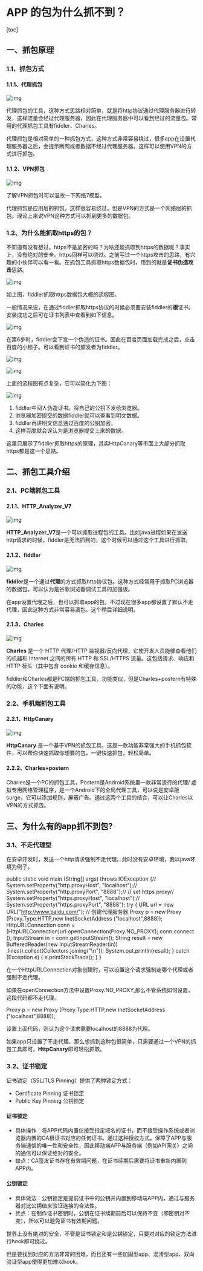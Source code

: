 # APP 的包为什么抓不到？

[toc]

## 一、抓包原理

### 1.1、抓包方式

#### 1.1.1、代理抓包

![img](https://cdn.nlark.com/yuque/0/2022/png/12488211/1659581546523-a635d7ee-20c5-4f17-b005-812d1fce7dc0.png)

代理抓包的工具，这种方式思路相对简单，就是将http协议通过代理服务器进行转发，这样流量会经过代理服务器，因此在代理服务器中可以看到经过的流量包。常用的代理抓包工具有fiddler、Charles。

代理抓包是相对简单的一种抓包方式，这种方式非常容易绕过，很多app在设置代理服务器之后，会提示断网或者数据不经过代理服务器。这样可以使用VPN的方式进行抓包。

#### 1.1.2、VPN抓包

![img](https://cdn.nlark.com/yuque/0/2022/png/12488211/1659581546613-b6993893-7078-42f5-9a33-b4d662b60f32.png)

了解VPN抓包时可以温故一下网络7模型。

代理抓包是应用层的抓包，这样很容易绕过。但是VPN的方式是一个网络层的抓包。理论上来说VPN这种方式可以抓到更多的数据包。

### 1.2、为什么能抓取https的包？

不知道有没有想过，https不是加密的吗？为啥还能抓取到https的数据呢？事实上，没有绝对的安全。https同样可以绕过。之前写过一个https攻击的思路，有兴趣的小伙伴可以看一看。在抓包工具抓取https数据包时，用到的就是**证书伪造攻击**思路。

![img](https://cdn.nlark.com/yuque/0/2022/png/12488211/1659581546543-3889c4a4-ca7e-41f9-abe2-50c2a3e58101.png)

如上图，fiddler抓取https数据包大概的流程图。

一般情况来说，在通过fiddler抓取https协议的时候必须要安装fiddler的**根**证书。安装成功之后可在证书列表中查看到如下信息。

![img](https://cdn.nlark.com/yuque/0/2022/png/12488211/1659581546572-68ac7661-9892-4bbb-9d5b-22fc777fe05d.png)

在第6步时，fiddler会下发一个伪造的证书。因此在百度页面加载完成之后，点击百度的小锁子。可以看到证书的颁发者为fiddler。

![img](https://cdn.nlark.com/yuque/0/2022/png/12488211/1659581546942-9348ca44-d2d5-4700-b861-0893607fbb34.png)

![img](https://cdn.nlark.com/yuque/0/2022/png/12488211/1659581547310-6a2550df-2a9a-428c-ac30-17e66d73df77.png)

上面的流程图有点复杂，它可以简化为下图：

![img](https://cdn.nlark.com/yuque/0/2022/png/12488211/1659581547299-547ddaf5-3207-4f13-8eef-b0539ab7990d.png)

1. fiddler中间人伪造证书。将自己的公钥下发给浏览器。
2. 浏览器加密提交的数据fiddler就可以查看到明文数据。
3. fiddler再讲明文信息通过百度的公钥加密。
4. 这样百度就会误认为是浏览器提交上来的数据。

这里只展示了fiddler抓取https的原理，其实HttpCanary等市面上大部分抓取https都是这一个思路。

## 二、抓包工具介绍

### 2.1、PC端抓包工具

#### 2.1.1、HTTP_Analyzer_V7

![img](https://cdn.nlark.com/yuque/0/2022/png/12488211/1659581547451-0a84736c-1be1-4969-9709-e4cd9d1860f6.png)

**HTTP_Analyzer_V7**是一个可以抓取进程包的工具。比如java进程如果在发送http请求的时候，fiddler是无法抓到的，这个时候可以通过这个工具进行抓取。

#### 2.1.2、fiddler

![img](https://cdn.nlark.com/yuque/0/2022/png/12488211/1659581548030-89de92d9-9445-4df9-b768-25a208b686ac.png)

**fiddler**是一个通过**代理**的方式抓取http协议包。这种方式经常用于抓取PC浏览器的数据包。可以认为是谷歌浏览器调试工具的加强版。

在app设置代理之后，也可以抓取app的包，不过现在很多app都设置了默认不走代理，因此这种方式非常容易漏包。这个稍后详细说明。

#### 2.1.3、Charles

![img](https://cdn.nlark.com/yuque/0/2022/png/12488211/1659581547627-a33372da-03d6-483d-9881-cb01c24227d6.png)

**Charles** 是一个 HTTP 代理/HTTP 监视器/反向代理，它使开发人员能够查看他们的机器和 Internet 之间的所有 HTTP 和 SSL/HTTPS 流量。这包括请求、响应和 HTTP 标头（其中包含 cookie 和缓存信息）。

fiddler和Charles都是PC端的抓包工具，功能类似，但是Charles+postern有特殊的功能，这个下面有说明。

### 2.2、手机端抓包工具

#### 2.2.1、HttpCanary

![img](https://cdn.nlark.com/yuque/0/2022/png/12488211/1659581547900-ec4202f4-31d9-46fe-90ab-858076053094.png)

**HttpCanary** 是一个基于VPN的抓包工具，这是一款功能非常强大的手机抓包软件，可以帮你快速抓取你想要的包，一键快速抓包，轻松简单。

#### 2.2.2、Charles+postern

Charles是一个PC的抓包工具，Postern是Android系统里一款非常流行的代理/ 虚拟专用网络管理程序，是一个Android下的全局代理工具，可以说是安卓版surge，它可以添加规则，屏蔽广告。通过这两个工具的结合，可以让Charles以VPN的方式抓包。

## 三、为什么有的app抓不到包?

### 3.1、不走代理型

在安卓开发时，发送一个http请求强制不走代理。此时没有安卓环境，我以java环境为例子。

 public static void main (String[] args) throws IOException    {//      System.setProperty("http.proxyHost", "localhost");//      System.setProperty("http.proxyPort", "8888");//      // set https proxy//      System.setProperty("https.proxyHost", "localhost");//      System.setProperty("https.proxyPort", "8888");        try {            URL url = new URL("http://www.baidu.com/");            // 创建代理服务器            Proxy p = new Proxy (Proxy.Type.HTTP,new InetSocketAddress ("localhost",8888));            HttpURLConnection conn = (HttpURLConnection)url.openConnection(Proxy.NO_PROXY);            conn.connect ();            InputStream in = conn.getInputStream();            String result = new BufferedReader(new InputStreamReader(in))                    .lines().collect(Collectors.joining("\n"));            System.out.println(result);        } catch (Exception e) {            e.printStackTrace();        }    }

在一个HttpURLConnection对象创建时，可以设置这个请求强制走哪个代理或者强制不走代理。

如果在openConnection方法中设置Proxy.NO_PROXY,那么不管系统如何设置，这段代码都不走代理。

Proxy p = new Proxy (Proxy.Type.HTTP,new InetSocketAddress ("localhost",8888));

设置上面代码，则认为这个请求需要localhost的8888为代理。

如果app只设置了不走代理，那么想抓到这种包很简单，只需要通过一个VPN的抓包工具即可。**HttpCanary**即可轻松抓取。

### 3.2、证书锁定

证书锁定（SSL/TLS Pinning）提供了两种锁定方式：

- Certificate Pinning 证书锁定
- Public Key Pinning 公钥锁定

#### 证书锁定

- 具体操作：将APP代码内置仅接受指定域名的证书，而不接受操作系统或者浏览器内置的CA根证书对应的任何证书。通过这种授权方式，保障了APP与服务端通信的唯一性和安全性，因此移动端APP与服务端（例如API网关）之间的通信可以保证绝对的安全。
- 缺点：CA签发证书存在有效期问题，在证书续期后需要将证书重新内置到APP内。

#### 公钥锁定

- 具体做法：公钥锁定是提前证书中的公钥并内置到移动端APP内，通过与服务器对比公钥值来验证连接的合法性。
- 优点：在制作证书密钥时，公钥在证书续期前后可以保持不变（即密钥对不变），所以可以避免证书有效期问题。

世界上没有绝对的安全，不管是证书锁定和是公钥锁定，只要对对应的锁定方法进行hook即可绕过。

但是要找到对应的方法非常的困难，而且还有一些加固型app、混淆型app、双向验证型app使得更加难以hook。